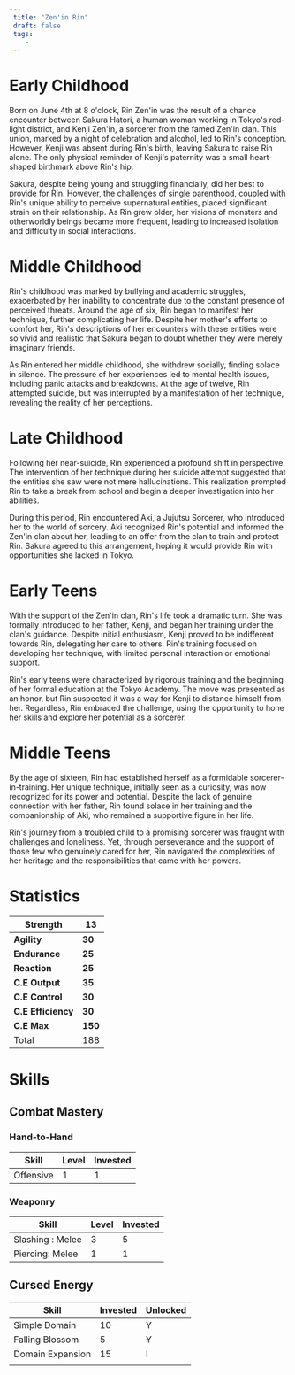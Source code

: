 ```yaml
---
 title: "Zen'in Rin"
 draft: false
 tags:
    -
---
```


# Early Childhood
Born on June 4th at 8 o'clock, Rin Zen'in was the result of a chance encounter between Sakura Hatori, a human woman working in Tokyo's red-light district, and Kenji Zen'in, a sorcerer from the famed Zen'in clan. This union, marked by a night of celebration and alcohol, led to Rin's conception. However, Kenji was absent during Rin's birth, leaving Sakura to raise Rin alone. The only physical reminder of Kenji's paternity was a small heart-shaped birthmark above Rin's hip.

Sakura, despite being young and struggling financially, did her best to provide for Rin. However, the challenges of single parenthood, coupled with Rin's unique ability to perceive supernatural entities, placed significant strain on their relationship. As Rin grew older, her visions of monsters and otherworldly beings became more frequent, leading to increased isolation and difficulty in social interactions.
# Middle Childhood
Rin's childhood was marked by bullying and academic struggles, exacerbated by her inability to concentrate due to the constant presence of perceived threats. Around the age of six, Rin began to manifest her technique, further complicating her life. Despite her mother's efforts to comfort her, Rin's descriptions of her encounters with these entities were so vivid and realistic that Sakura began to doubt whether they were merely imaginary friends.

As Rin entered her middle childhood, she withdrew socially, finding solace in silence. The pressure of her experiences led to mental health issues, including panic attacks and breakdowns. At the age of twelve, Rin attempted suicide, but was interrupted by a manifestation of her technique, revealing the reality of her perceptions.
# Late Childhood
Following her near-suicide, Rin experienced a profound shift in perspective. The intervention of her technique during her suicide attempt suggested that the entities she saw were not mere hallucinations. This realization prompted Rin to take a break from school and begin a deeper investigation into her abilities.

During this period, Rin encountered Aki, a Jujutsu Sorcerer, who introduced her to the world of sorcery. Aki recognized Rin's potential and informed the Zen'in clan about her, leading to an offer from the clan to train and protect Rin. Sakura agreed to this arrangement, hoping it would provide Rin with opportunities she lacked in Tokyo.
# Early Teens
With the support of the Zen'in clan, Rin's life took a dramatic turn. She was formally introduced to her father, Kenji, and began her training under the clan's guidance. Despite initial enthusiasm, Kenji proved to be indifferent towards Rin, delegating her care to others. Rin's training focused on developing her technique, with limited personal interaction or emotional support.

Rin's early teens were characterized by rigorous training and the beginning of her formal education at the Tokyo Academy. The move was presented as an honor, but Rin suspected it was a way for Kenji to distance himself from her. Regardless, Rin embraced the challenge, using the opportunity to hone her skills and explore her potential as a sorcerer.
# Middle Teens
By the age of sixteen, Rin had established herself as a formidable sorcerer-in-training. Her unique technique, initially seen as a curiosity, was now recognized for its power and potential. Despite the lack of genuine connection with her father, Rin found solace in her training and the companionship of Aki, who remained a supportive figure in her life.

Rin's journey from a troubled child to a promising sorcerer was fraught with challenges and loneliness. Yet, through perseverance and the support of those few who genuinely cared for her, Rin navigated the complexities of her heritage and the responsibilities that came with her powers.

# Statistics

| Strength           | **13**  |
| ------------------ | ------- |
| **Agility**        | **30**  |
| **Endurance**      | **25**  |
| **Reaction**       | **25**  |
| **C.E Output**     | **35**  |
| **C.E Control**    | **30**  |
| **C.E Efficiency** | **30**  |
| **C.E Max**        | **150** |
| Total              | 188     |

# Skills

## Combat Mastery

### Hand-to-Hand

| **Skill** | **Level** | **Invested** |
| --------- | --------- | ------------ |
| Offensive | 1         | 1            |
### Weaponry

| **Skill**        | **Level** | **Invested** |
| ---------------- | --------- | ------------ |
| Slashing : Melee | 3         | 5            |
| Piercing: Melee  | 1         | 1            |
## Cursed Energy

| **Skill**        | Invested | **Unlocked** |
| ---------------- | -------- | ------------ |
| Simple Domain    | 10       | Y            |
| Falling Blossom  | 5        | Y            |
| Domain Expansion | 15       | I            |
|                  |          |              |
